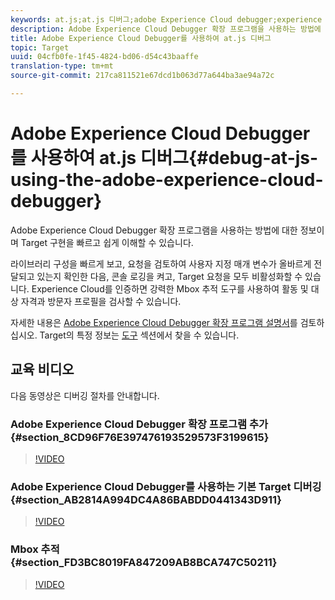 ```yaml
---
keywords: at.js;at.js 디버그;adobe Experience Cloud debugger;experience cloud debugger;mbox 추적;mbox 강조 표시;디버그;디버깅
description: Adobe Experience Cloud Debugger 확장 프로그램을 사용하는 방법에 대한 정보이며 Target 구현을 빠르고 쉽게 이해할 수 있습니다.
title: Adobe Experience Cloud Debugger를 사용하여 at.js 디버그
topic: Target
uuid: 04cfb0fe-1f45-4824-bd06-d54c43baaffe
translation-type: tm+mt
source-git-commit: 217ca811521e67dcd1b063d77a644ba3ae94a72c

---
```



# Adobe Experience Cloud Debugger를 사용하여 at.js 디버그{#debug-at-js-using-the-adobe-experience-cloud-debugger}

Adobe Experience Cloud Debugger 확장 프로그램을 사용하는 방법에 대한 정보이며 Target 구현을 빠르고 쉽게 이해할 수 있습니다.

라이브러리 구성을 빠르게 보고, 요청을 검토하여 사용자 지정 매개 변수가 올바르게 전달되고 있는지 확인한 다음, 콘솔 로깅을 켜고, Target 요청을 모두 비활성화할 수 있습니다. Experience Cloud를 인증하면 강력한 Mbox 추적 도구를 사용하여 활동 및 대상 자격과 방문자 프로필을 검사할 수 있습니다.

자세한 내용은 [Adobe Experience Cloud Debugger 확장 프로그램 설명서](https://docs.adobe.com/content/help/en/debugger/using/experience-cloud-debugger.html)를 검토하십시오. Target의 특정 정보는 [도구](https://docs.adobe.com/content/help/en/debugger/using/tools.html) 섹션에서 찾을 수 있습니다.

## 교육 비디오

다음 동영상은 디버깅 절차를 안내합니다.

### Adobe Experience Cloud Debugger 확장 프로그램 추가 {#section_8CD96F76E397476193529573F3199615}

>[!VIDEO](https://video.tv.adobe.com/v/23114/?captions=kor)

### Adobe Experience Cloud Debugger를 사용하는 기본 Target 디버깅 {#section_AB2814A994DC4A86BABDD0441343D911}

>[!VIDEO](https://video.tv.adobe.com/v/23115/?captions=kor)

### Mbox 추적 {#section_FD3BC8019FA847209AB8BCA747C50211}

>[!VIDEO](https://video.tv.adobe.com/v/23113/?captions=kor)
